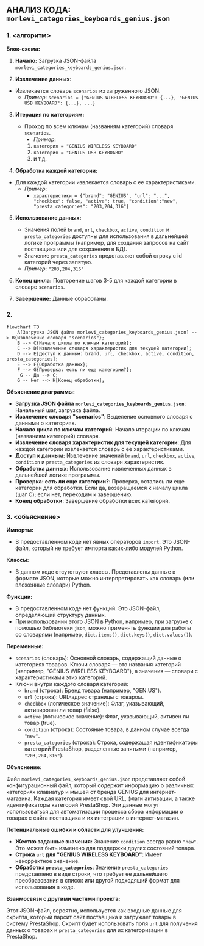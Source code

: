 ## АНАЛИЗ КОДА: `morlevi_categories_keyboards_genius.json`

### 1. <алгоритм>
**Блок-схема:**

1. **Начало:** Загрузка JSON-файла `morlevi_categories_keyboards_genius.json`.

2.  **Извлечение данных:**
   - Извлекается словарь `scenarios` из загруженного JSON.
     -  _Пример_: `scenarios = {"GENIUS WIRELESS KEYBOARD": {...}, "GENIUS USB KEYBOARD": {...}, ...}`

3.  **Итерация по категориям:**
    -  Проход по всем ключам (названиям категорий) словаря `scenarios`.
       - _Пример_: 
        1. `категория = "GENIUS WIRELESS KEYBOARD"`
        2. `категория = "GENIUS USB KEYBOARD"`
        3.  и т.д.
   
4.  **Обработка каждой категории:**
   - Для каждой категории извлекается словарь с ее характеристиками.
     - _Пример_: 
       - `характеристики = {"brand": "GENIUS", "url": "...", "checkbox": false, "active": true, "condition":"new", "presta_categories": "203,204,316"}`

5. **Использование данных:**
   -  Значения полей `brand`, `url`, `checkbox`, `active`, `condition` и `presta_categories` доступны для использования в дальнейшей логике программы (например, для создания запросов на сайт поставщика или для сохранения в БД).
   -  Значение  `presta_categories`  представляет собой строку с id категорий через запятую.
     - _Пример_: `"203,204,316"`

6. **Конец цикла:**  Повторение шагов 3-5 для каждой категории в словаре `scenarios`.

7. **Завершение:** Данные обработаны.

### 2. <mermaid>
```mermaid
flowchart TD
    A[Загрузка JSON файла morlevi_categories_keyboards_genius.json] --> B{Извлечение словаря "scenarios"};
    B --> C{Начало цикла по ключам категорий};
    C --> D[Извлечение словаря характеристик для текущей категории];
    D --> E[Доступ к данным: brand, url, checkbox, active, condition, presta_categories];
    E --> F{Обработка данных};
    F --> G{Проверка: есть ли еще категории?};
     G -- Да --> C;
    G -- Нет --> H[Конец обработки];
```
**Объяснение диаграммы:**

*   **Загрузка JSON файла `morlevi_categories_keyboards_genius.json`**: Начальный шаг, загрузка файла.
*   **Извлечение словаря "scenarios"**: Выделение основного словаря с данными о категориях.
*   **Начало цикла по ключам категорий**: Начало итерации по ключам (названиям категорий) словаря.
*   **Извлечение словаря характеристик для текущей категории**:  Для каждой категории извлекается словарь с ее характеристиками.
*   **Доступ к данным:** Извлечение значений `brand`, `url`, `checkbox`, `active`, `condition` и `presta_categories` из словаря характеристик.
*   **Обработка данных**: Использование извлеченных данных в дальнейшей логике программы.
*   **Проверка: есть ли еще категории?**: Проверка, остались ли еще категории для обработки. Если да, возвращаемся к началу цикла (шаг C); если нет, переходим к завершению.
*   **Конец обработки**: Завершение обработки всех категорий.

### 3. <объяснение>

**Импорты:**

*   В предоставленном коде нет явных операторов `import`. Это JSON-файл, который не требует импорта каких-либо модулей Python.

**Классы:**

*   В данном коде отсутствуют классы. Представлены данные в формате JSON, которые можно интерпретировать как словарь (или вложенные словари) Python.

**Функции:**

*   В предоставленном коде нет функций. Это JSON-файл, определяющий структуру данных.
*  При использовании этого JSON в Python, например, при загрузке с помощью библиотеки `json`, можно применять функции для работы со словарями (например, `dict.items()`, `dict.keys()`, `dict.values()`).

**Переменные:**

*   `scenarios` (словарь): Основной словарь, содержащий данные о категориях товаров. Ключи словаря — это названия категорий (например, "GENIUS WIRELESS KEYBOARD"), а значения — словари с характеристиками этих категорий.
*   Ключи внутри каждого словаря категорий:
    *   `brand` (строка): Бренд товара (например, "GENIUS").
    *   `url` (строка): URL-адрес страницы с товаром.
    *   `checkbox` (логическое значение): Флаг, указывающий, активирован ли товар (false).
    *   `active` (логическое значение): Флаг, указывающий, активен ли товар (true).
    *   `condition` (строка): Состояние товара, в данном случае всегда `"new"`.
    *   `presta_categories` (строка): Строка, содержащая идентификаторы категорий PrestaShop, разделенные запятыми (например, `"203,204,316"`).

**Объяснение:**

Файл `morlevi_categories_keyboards_genius.json` представляет собой конфигурационный файл, который содержит информацию о различных категориях клавиатур и мышей от бренда GENIUS для интернет-магазина. Каждая категория имеет свой URL, флаги активации, а также идентификаторы категорий PrestaShop. Эти данные могут использоваться для автоматизации процесса сбора информации о товарах с сайта поставщика и их интеграции в интернет-магазин.

**Потенциальные ошибки и области для улучшения:**

*   **Жестко заданные значения:** Значение `condition` всегда равно `"new"`. Это может быть изменено для поддержки других состояний товара.
*   **Строка `url` для "GENIUS WIRELESS KEYBOARD"**: Имеет некорректное значение.
*   **Обработка `presta_categories`**: Значение `presta_categories` представлено в виде строки, что требует ее дальнейшего преобразования в список или другой подходящий формат для использования в коде.

**Взаимосвязи с другими частями проекта:**

Этот JSON-файл, вероятно, используется как входные данные для скрипта, который парсит сайт поставщика и загружает товары в систему PrestaShop. Скрипт будет использовать поля `url` для получения данных о товарах и  `presta_categories` для их категоризации в PrestaShop.